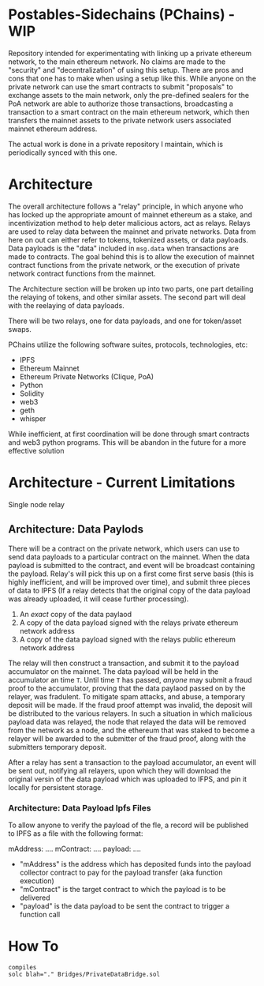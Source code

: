 # Postables-Sidechains (PChains) - WIP

Repository intended for experimentating with linking up a private ethereum network, to the main ethereum network. No claims are made to the "security" and "decentralization" of using this setup. There are pros and cons that one has to make when using a setup like this. While anyone on the private network can use the smart contracts to submit "proposals" to exchange assets to the main network, only the pre-defined sealers for the PoA network are able to authorize those transactions, broadcasting a transaction to a smart contract on the main ethereum network, which then transfers the mainnet assets to the private network users associated mainnet ethereum address.

The actual work is done in a private repository I maintain, which is periodically synced with this one.

# Architecture

The overall architecture follows a "relay" principle, in which anyone who has locked up the appropriate amount of mainnet ethereum as a stake, and incentivization method to help deter malicious actors, act as relays. Relays are used to relay data between the mainnet and private networks. Data from here on out can either refer to tokens, tokenized assets, or data payloads. Data payloads is the "data" included in `msg.data` when transactions are made to contracts. The goal behind this is to allow the execution of mainnet contract functions from the private network, or the execution of private network contract functions from the mainnet.

The Architecture section will be broken up into two parts, one part detailing the relaying of tokens, and other similar assets. The second part will deal with the reelaying of data payloads. 

There will be two relays, one for data payloads, and one for token/asset swaps.

PChains utilize the following software suites, protocols, technologies, etc:
- IPFS
- Ethereum Mainnet
- Ethereum Private Networks (Clique, PoA)
- Python
- Solidity
- web3
- geth
- whisper

While inefficient, at first coordination will be done through smart contracts and web3 python programs. This will be abandon in the future for a more effective solution

# Architecture - Current Limitations

Single node relay

## Architecture: Data Paylods

There will be a contract on the private network, which users can use to send data payloads to a particular contract on the mainnet. When the data payload is submitted to the contract, and event will be broadcast containing the payload. Relay's will pick this up on a first come first serve basis (this is highly inefficient, and will be improved over time), and submit three pieces of data to IPFS (If a relay detects that the original copy of the data payload was already uploaded, it will cease further processing).

1) An *exact* copy of the data paylaod
2) A copy of the data payload signed with the relays private ethereum network address
3) A copy of the data payload signed with the relays public ethereum network address

The relay will then construct a transaction, and submit it to the payload accumulator on the mainnet. The data payload will be held in the accumulator an time `T`. Until time `T` has passed, *anyone* may submit a fraud proof to the accumulator, proving that the data paylaod passed on by the relayer, was fradulent. To mitigate spam attacks, and abuse, a temporary deposit will be made. If the fraud proof attempt was invalid, the deposit will be distributed to the various relayers. In such a situation in which malicious payload data was relayed, the node that relayed the data will be removed from the network as a node, and the ethereum that was staked to become a relayer will be awarded to the submitter of the fraud proof, along with the submitters temporary deposit.

After a relay has sent a transaction to the payload accumulator, an event will be sent out, notifying all relayers, upon which they will download the original versin of the data payload which was uploaded to IFPS, and pin it locally for persistent storage.


### Architecture: Data Payload Ipfs Files

To allow anyone to verify the payload of the fle, a record will be published to IPFS as a file with the following format:

mAddress: 	....
mContract:	....
payload:	....


- "mAddress" is the address which has deposited funds into the payload collector contract to pay for the payload transfer (aka function execution)
- "mContract" is the target contract to which the payload is to be delivered
- "payload" is the data payload to be sent the contract to trigger a function call


# How To

```
compiles
solc blah="." Bridges/PrivateDataBridge.sol
```